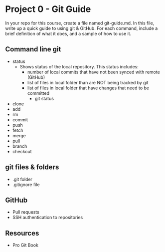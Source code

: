 # Project 0 - Git Guide
In your repo for this course, create a file named git-guide.md. In this file, write up a quick guide to using git & GitHub. For each command, include a brief definition of what it does, and a sample of how to use it.

## Command line git
- status
  -  Shows status of the local repository. This status includes:
        - number of local commits that have not been synced with remote (GitHub)
        - list of files in local folder than are NOT being tracked by git
        - list of files in local folder that have changes that need to be committed
            - git status
- clone
- add
- rm
- commit
- push
- fetch
- merge
- pull
- branch
- checkout

## git files & folders
- .git folder
- .gitignore file

## GitHub
- Pull requests
- SSH authentication to repositories

## Resources
- Pro Git Book
